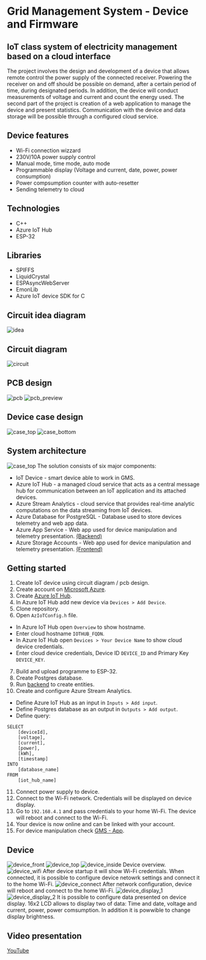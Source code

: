 # Grid Management System - Device and Firmware
## IoT class system of electricity management based on a cloud interface
The project involves the design and development of a device that allows remote control the power supply of the connected receiver. Powering the receiver on and off should be possible on demand, after a certain period of time, during designated periods. In addition, the device will conduct measurements of voltage and current and count the energy used. The second part of the project is creation of a web application to manage the device and present statistics. Communication with the device and data storage will be possible through a configured cloud service.
## Device features
* Wi-Fi connection wizzard
* 230V/10A power supply control
* Manual mode, time mode, auto mode
* Programmable display (Voltage and current, date, power, power consumption)
* Power compsumption counter with auto-resetter
* Sending telemetry to cloud
## Technologies
* C++
* Azure IoT Hub
* ESP-32
## Libraries
* SPIFFS
* LiquidCrystal
* ESPAsyncWebServer
* EmonLib
* Azure IoT device SDK for C
## Circuit idea diagram
![idea](/diagram/Idea.png)
## Circuit diagram
![circuit](/device/circuit/gms.png)
## PCB design
![pcb](/device/circuit/pcb.jpg)
![pcb_preview](/device/circuit/pcb_preview.jpg)
## Device case design
![case_top](/device/case/render/top.png)
![case_bottom](/device/case/render/bottom.png)
## System architecture
![case_top](/diagram/Architektura.png)
The solution consists of six major components:
* IoT Device - smart device able to work in GMS.
* Azure IoT Hub - a managed cloud service that acts as a central message hub for communication between an IoT application and its attached devices.
* Azure Stream Analytics - cloud service that provides real-time analytic computations on the data streaming from IoT devices.
* Azure Database for PostgreSQL - Database used to store devices telemetry and web app data.
* Azure App Service - Web app used for device manipulation and telemetry presentation. [(Backend)](https://github.com/wybieracz/SZEE-App)
* Azure Storage Accounts - Web app used for device manipulation and telemetry presentation. [(Frontend)](https://github.com/wybieracz/SZEE-App)
## Getting started
1. Create IoT device using circuit diagram / pcb design.
2. Create account on [Microsoft Azure](https://azure.microsoft.com/en-gb/).
3. Create [Azure IoT Hub](https://docs.microsoft.com/en-gb/azure/iot-hub/iot-hub-create-through-portal).
4. In Azure IoT Hub add new device via `Devices > Add Device`.
5. Clone repository.
6. Open `AzIoTConfig.h` file.
* In Azure IoT Hub open `Overview` to show hostname.
* Enter cloud hostname `IOTHUB_FQDN`.
* In Azure IoT Hub open `Devices > Your Device Name` to show cloud device credentials.
* Enter cloud device credentials, Device ID `DEVICE_ID` and Primary Key `DEVICE_KEY`.
7. Build and upload programme to ESP-32.
8. Create Postgres database.
9. Run [backend](https://github.com/wybieracz/SZEE-App) to create entities.
10. Create and configure Azure Stream Analytics.
* Define Azure IoT Hub as an input in `Inputs > Add input`.
* Define Postgres database as an output in `Outputs > Add output`.
* Define query:
```
SELECT
    [deviceId],
    [voltage],
    [current],
    [power],
    [kWh],
    [timestamp]
INTO
    [database_name]
FROM
    [iot_hub_name]
```
11. Connect power supply to device.
12. Connect to the Wi-Fi network. Credentials will be displayed on device display.
13. Go to `192.168.4.1` and pass credentials to your home Wi-Fi. The device will reboot and connect to the Wi-Fi.
14. Your device is now online and can be linked with your account.
15. For device manipulation check [GMS - App](https://github.com/wybieracz/SZEE-App).
## Device
![device_front](/device/photos/front.jpg)
![device_top](/device/photos/top.jpg)
![device_inside](/device/photos/inside.jpg)
Device overview.
![device_wifi](/device/photos/wifi.jpg)
After device startup it will show Wi-Fi credentials. When connected, it is possible to configure device netowrk settings and connect it to the home Wi-Fi.
![device_connect](/device/photos/connect.jpg)
After network configuration, device will reboot and connect to the home Wi-Fi.
![device_display_1](/device/photos/display_1.jpg)
![device_display_2](/device/photos/display_2.jpg)
It is possible to configure data presented on device display. 16x2 LCD allows to display two of data: Time and date, voltage and current, power, power comsumption. In addition it is powwible to change display brightness.
## Video presentation
[YouTube](https://youtu.be/LqCKxmR3ckY)
